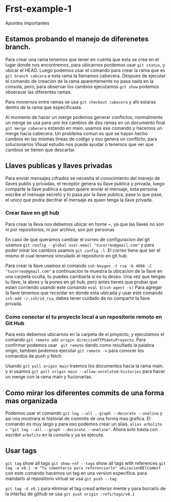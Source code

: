 # Frst-example-1
Apuntes importantes
## Estamos probando el manejo de diferenetes branch.
Para crear una rama tenemos que tener en cuenta que esta se crea en el lugar donde nos encontremos, para ubicarnos pordemos usar ```git status```, y ubicar el HEAD.
Luego podemos usar el comando para crear la rama que es ``` git branch cabcera``` a esta rama la llamamos cabecera. Despues de ejecutar el comando de creacion de la rama aparentemente no pasa nada en la consola, pero, para observar los cambios ejecutamos ```git show``` podemos obseravar las diferentes ramas.

Para movernos entre ramas se usa ```git checkout cabecera``` y ahi estaras dentro de la rama que especificaste.


Al momento de hacer un merge podemos generar conflictos, normalmente un merge se usa para unir los cambios de dos ramas en un documento final ``` git merge cabecera``` estando en main, usamos ese comando y hacemos un merge hacia cabecera.
Un problema comun es que se hayan hecho cambios en las mismas lineas de codigo y eso genera un conflicto, para solucionarlos VIsual estudio nos puede ayudar o tenemos que ver que cambios se tienen que descartar.

## Llaves publicas y llaves privadas

Para enviar mensajes cifrados se necesita el conocimiento del manejo de llaves publis y privadas, el receptor genera su llave publica y privada, luego comparte la llave publica a quien quiere enviar el mensaje, esta persona escribe el mensaje secreto y lo pasa por la llave publica, pase lo que pase, el unico que podra decifrar el mensaje es quien tenga la llave privada.
### Crear llave en git hub

Para crear la lleva nos debemos ubicar en home ~, ya que las llaves no son ni por repositorios, ni por archivo, son por personas

En caso de que queramos cambiar el correo de configuracion del git usamos ```git config --global user.email "tucorreo@gmail.com"``` y para poder mirar los cambios usamos ```git config -l```. El correo tiene que ser el mismo el cual tenemos vinculado el repositorio en git hub.

Para crear la llave usamos el comando ```ssh-keygen -t rsa -b 4096 -C "tucorreo@gmail.com"```
a continuacion te muestra la ubicacion de la llave en una carpeta oculta, tu puedes cambiarla si es tu deseo.
Una vez que tengas tu llave, la abres y la pones en git hub, pero antes tienes que probar que esten corriendo usando este comando ```eval $(ssh-agent -s)```
Para agregar la llave tenemos que recordar en donde esta ubicada y usar este comando ```ssh-add ~/.ssh/id_rsa```, debes tener cuidado de no compartir la llave privada.

### Como conectar el tu proyecto local a un repositorio remoto en Git Hub

Para esto debemos ubicarnos en la carpeta de el proyecto, y ejecutamos el comando ```git remote add origin direccioHTTPSdetuProyecto```.
Para confirmar podemos usar ``` git remote``` dando como resultado la palabra origin, tambien podemos ejecutar ```git remote -v``` para conocer los comandos de push y fetch

Usando ```git pull origin main``` traemos los documentos hacia la rama main.
y si usamos ```git pull origin main --allow-unrelated-histories``` para hacer un merge con la rama main y fucionarlas.

## Como mirar los diferentes commits de una forma mas organizada

Podemos usar el comando ```git log --all --graph --decorate --oneline``` y asi nos mostrara el historial de commits de una forma mas grafica. El comando es muy largo y para eso podemos crear un alias. 
```alias arbolito = "git log --all --graph --decorate --oneline"```. Ahora solo basta con escribir ```arbolito``` en la consola y ya se ejecuta.

## Usar tags
```git tag``` show all tags
```git show-ref --tags``` show all tags with references
```git tag -a v0.1 -m "Tu comentario para referenciarlo" ubicacionDElCommit``` con este comando hacemos un tag en una version especifica.
para mandarlo al repositorio virtual se usa ```git push --tag```

```git tag -d v0.1``` para eliminar el tag cread anterior mente
y para borrarlo de la interfaz de github se usa ```git push origin :refs/tags/v0.1```